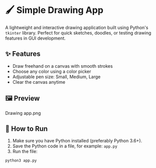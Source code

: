 # 🖌️ Simple Drawing App

A lightweight and interactive drawing application built using Python's `tkinter` library. Perfect for quick sketches, doodles, or testing drawing features in GUI development.

## ✨ Features

- Draw freehand on a canvas with smooth strokes
- Choose any color using a color picker
- Adjustable pen size: Small, Medium, Large
- Clear the canvas anytime

## 🖼️ Preview

Drawing app.png


## 🚀 How to Run

1. Make sure you have Python installed (preferably Python 3.6+).
2. Save the Python code in a file, for example: `app.py`
3. Run the file:

```bash
python3 app.py
